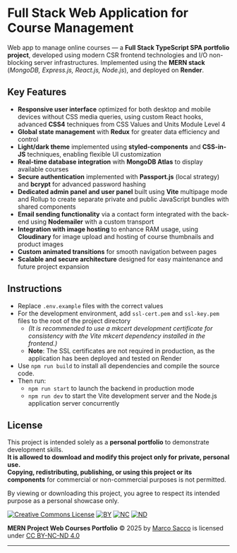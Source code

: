 # Full Stack Web Application for Course Management

Web app to manage online courses — a **Full Stack TypeScript SPA portfolio project**, developed using modern CSR frontend technologies and I/O non-blocking server infrastructures. Implemented using the **MERN stack** (_MongoDB, Express.js, React.js, Node.js_), and deployed on **Render**.

## Key Features

- **Responsive user interface** optimized for both desktop and mobile devices without CSS media queries, using custom React hooks, advanced **CSS4** techniques from CSS Values and Units Module Level 4
- **Global state management** with **Redux** for greater data efficiency and control  
- **Light/dark theme** implemented using **styled-components** and **CSS-in-JS** techniques, enabling flexible UI customization  
- **Real-time database integration** with **MongoDB Atlas** to display available courses  
- **Secure authentication** implemented with **Passport.js** (local strategy) and **bcrypt** for advanced password hashing  
- **Dedicated admin panel and user panel** built using **Vite** multipage mode and Rollup to create separate private and public JavaScript bundles with shared components
- **Email sending functionality** via a contact form integrated with the back-end using **Nodemailer** with a custom transport 
- **Integration with image hosting** to enhance RAM usage, using **Cloudinary** for image upload and hosting of course thumbnails and product images  
- **Custom animated transitions** for smooth navigation between pages  
- **Scalable and secure architecture** designed for easy maintenance and future project expansion  

## Instructions

- Replace `.env.example` files with the correct values  
- For the development environment, add `ssl-cert.pem` and `ssl-key.pem` files to the root of the project directory  
  - _(It is recommended to use a mkcert development certificate for consistency with the Vite mkcert dependency installed in the frontend.)_  
  - **Note**: The SSL certificates are not required in production, as the application has been deployed and tested on Render  
- Use `npm run build` to install all dependencies and compile the source code. 
- Then run:
  - `npm run start` to launch the backend in production mode  
  - `npm run dev` to start the Vite development server and the Node.js application server concurrently 

## License

This project is intended solely as a **personal portfolio** to demonstrate development skills.  
**It is allowed to download and modify this project only for private, personal use.**  
**Copying, redistributing, publishing, or using this project or its components** for commercial or non-commercial purposes is not permitted.

By viewing or downloading this project, you agree to respect its intended purpose as a personal showcase only.

[![Creative Commons License](https://mirrors.creativecommons.org/presskit/icons/cc.svg)](https://creativecommons.org/licenses/by-nc-nd/4.0/)
[![BY](https://mirrors.creativecommons.org/presskit/icons/by.svg)](https://creativecommons.org/licenses/by-nc-nd/4.0/)
[![NC](https://mirrors.creativecommons.org/presskit/icons/nc.svg)](https://creativecommons.org/licenses/by-nc-nd/4.0/)
[![ND](https://mirrors.creativecommons.org/presskit/icons/nd.svg)](https://creativecommons.org/licenses/by-nc-nd/4.0/)

**MERN Project Web Courses Portfolio** © 2025 by [Marco Sacco](https://github.com/marco02Dev) is licensed under [CC BY-NC-ND 4.0](https://creativecommons.org/licenses/by-nc-nd/4.0/)

--- 
